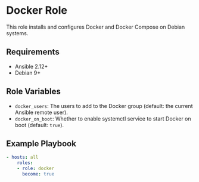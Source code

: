 # Docker Role

This role installs and configures Docker and Docker Compose on Debian systems.

## Requirements

- Ansible 2.12+
- Debian 9+

## Role Variables

- `docker_users`: The users to add to the Docker group (default: the current Ansible remote user).
- `docker_on_boot`: Whether to enable systemctl service to start Docker on boot (default: `true`).

## Example Playbook

```yaml
- hosts: all
    roles:
    - role: docker
      become: true
```
